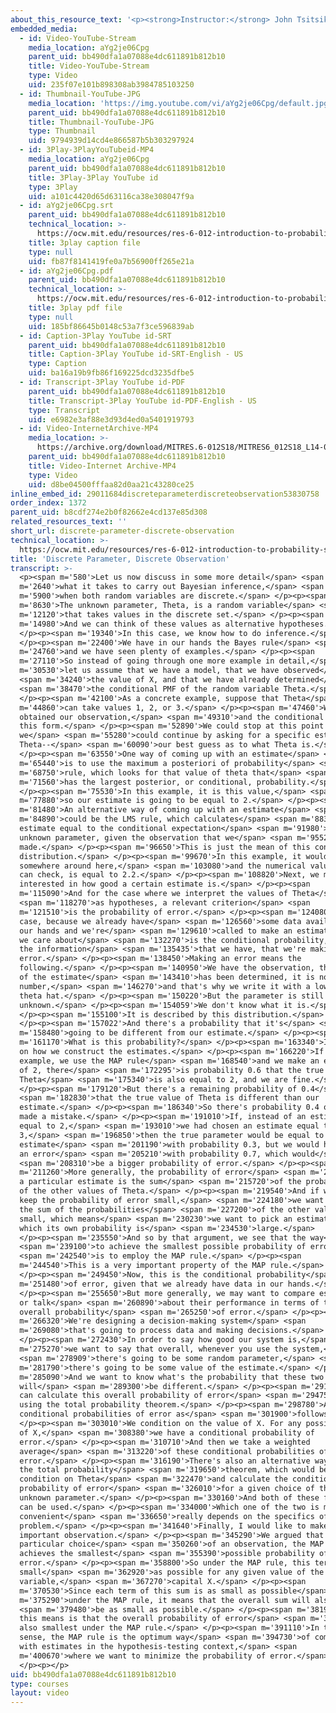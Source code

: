 ```yaml
---
about_this_resource_text: '<p><strong>Instructor:</strong> John Tsitsiklis</p>'
embedded_media:
  - id: Video-YouTube-Stream
    media_location: aYg2je06Cpg
    parent_uid: bb490dfa1a07088e4dc611891b812b10
    title: Video-YouTube-Stream
    type: Video
    uid: 235f07e101b898308ab3984785103250
  - id: Thumbnail-YouTube-JPG
    media_location: 'https://img.youtube.com/vi/aYg2je06Cpg/default.jpg'
    parent_uid: bb490dfa1a07088e4dc611891b812b10
    title: Thumbnail-YouTube-JPG
    type: Thumbnail
    uid: 9794939d14cd4e866587b5b303297924
  - id: 3Play-3PlayYouTubeid-MP4
    media_location: aYg2je06Cpg
    parent_uid: bb490dfa1a07088e4dc611891b812b10
    title: 3Play-3Play YouTube id
    type: 3Play
    uid: a101c4420d65d63116ca38e308047f9a
  - id: aYg2je06Cpg.srt
    parent_uid: bb490dfa1a07088e4dc611891b812b10
    technical_location: >-
      https://ocw.mit.edu/resources/res-6-012-introduction-to-probability-spring-2018/part-ii-inference-limit-theorems/discrete-parameter-discrete-observation/aYg2je06Cpg.srt
    title: 3play caption file
    type: null
    uid: fb87f8141419fe0a7b56900ff265e21a
  - id: aYg2je06Cpg.pdf
    parent_uid: bb490dfa1a07088e4dc611891b812b10
    technical_location: >-
      https://ocw.mit.edu/resources/res-6-012-introduction-to-probability-spring-2018/part-ii-inference-limit-theorems/discrete-parameter-discrete-observation/aYg2je06Cpg.pdf
    title: 3play pdf file
    type: null
    uid: 185bf86645b0148c53a7f3ce596839ab
  - id: Caption-3Play YouTube id-SRT
    parent_uid: bb490dfa1a07088e4dc611891b812b10
    title: Caption-3Play YouTube id-SRT-English - US
    type: Caption
    uid: ba16a19b9fb86f169225dcd3235dfbe5
  - id: Transcript-3Play YouTube id-PDF
    parent_uid: bb490dfa1a07088e4dc611891b812b10
    title: Transcript-3Play YouTube id-PDF-English - US
    type: Transcript
    uid: e6982e3af88e3d93d4ed0a5401919793
  - id: Video-InternetArchive-MP4
    media_location: >-
      https://archive.org/download/MITRES.6-012S18/MITRES6_012S18_L14-05_300k.mp4
    parent_uid: bb490dfa1a07088e4dc611891b812b10
    title: Video-Internet Archive-MP4
    type: Video
    uid: d8be04500fffaa82d0aa21c43280ce25
inline_embed_id: 29011684discreteparameterdiscreteobservation53830758
order_index: 1372
parent_uid: b8cdf274e2b0f82662e4cd137e85d308
related_resources_text: ''
short_url: discrete-parameter-discrete-observation
technical_location: >-
  https://ocw.mit.edu/resources/res-6-012-introduction-to-probability-spring-2018/part-ii-inference-limit-theorems/discrete-parameter-discrete-observation
title: 'Discrete Parameter, Discrete Observation'
transcript: >-
  <p><span m='580'>Let us now discuss in some more detail</span> <span
  m='2640'>what it takes to carry out Bayesian inference,</span> <span
  m='5900'>when both random variables are discrete.</span> </p><p><span
  m='8630'>The unknown parameter, Theta, is a random variable</span> <span
  m='12120'>that takes values in the discrete set.</span> </p><p><span
  m='14980'>And we can think of these values as alternative hypotheses.</span>
  </p><p><span m='19340'>In this case, we know how to do inference.</span>
  </p><p><span m='22400'>We have in our hands the Bayes rule</span> <span
  m='24760'>and we have seen plenty of examples.</span> </p><p><span
  m='27110'>So instead of going through one more example in detail,</span> <span
  m='30530'>let us assume that we have a model, that we have observed</span>
  <span m='34240'>the value of X, and that we have already determined</span>
  <span m='38470'>the conditional PMF of the random variable Theta.</span>
  </p><p><span m='42100'>As a concrete example, suppose that Theta</span> <span
  m='44860'>can take values 1, 2, or 3.</span> </p><p><span m='47460'>We have
  obtained our observation,</span> <span m='49310'>and the conditional PMF takes
  this form.</span> </p><p><span m='52890'>We could stop at this point or
  we</span> <span m='55280'>could continue by asking for a specific estimate of
  Theta--</span> <span m='60090'>our best guess as to what Theta is.</span>
  </p><p><span m='63550'>One way of coming up with an estimate</span> <span
  m='65440'>is to use the maximum a posteriori of probability</span> <span
  m='68750'>rule, which looks for that value of theta that</span> <span
  m='71560'>has the largest posterior, or conditional, probability.</span>
  </p><p><span m='75530'>In this example, it is this value,</span> <span
  m='77880'>so our estimate is going to be equal to 2.</span> </p><p><span
  m='81480'>An alternative way of coming up with an estimate</span> <span
  m='84890'>could be the LMS rule, which calculates</span> <span m='88340'>an
  estimate equal to the conditional expectation</span> <span m='91980'>of the
  unknown parameter, given the observation that we</span> <span m='95520'>have
  made.</span> </p><p><span m='96650'>This is just the mean of this conditional
  distribution.</span> </p><p><span m='99670'>In this example, it would fall
  somewhere around here,</span> <span m='103080'>and the numerical value, as you
  can check, is equal to 2.2.</span> </p><p><span m='108820'>Next, we may be
  interested in how good a certain estimate is.</span> </p><p><span
  m='115090'>And for the case where we interpret the values of Theta</span>
  <span m='118270'>as hypotheses, a relevant criterion</span> <span
  m='121510'>is the probability of error.</span> </p><p><span m='124080'>In this
  case, because we already have</span> <span m='126560'>some data available in
  our hands and we're</span> <span m='129610'>called to make an estimate, what
  we care about</span> <span m='132270'>is the conditional probability, given
  the information</span> <span m='135435'>that we have, that we're making an
  error.</span> </p><p><span m='138450'>Making an error means the
  following.</span> </p><p><span m='140950'>We have the observation, the value
  of the estimate</span> <span m='143410'>has been determined, it is now a
  number,</span> <span m='146270'>and that's why we write it with a lowercase
  theta hat.</span> </p><p><span m='150220'>But the parameter is still
  unknown.</span> </p><p><span m='154059'>We don't know what it is.</span>
  </p><p><span m='155100'>It is described by this distribution.</span>
  </p><p><span m='157022'>And there's a probability that it's</span> <span
  m='158480'>going to be different from our estimate.</span> </p><p><span
  m='161170'>What is this probability?</span> </p><p><span m='163340'>It depends
  on how we construct the estimates.</span> </p><p><span m='166220'>If in this
  example, we use the MAP rule</span> <span m='168540'>and we make an estimate
  of 2, there</span> <span m='172295'>is probability 0.6 that the true value of
  Theta</span> <span m='175340'>is also equal to 2, and we are fine.</span>
  </p><p><span m='179120'>But there's a remaining probability of 0.4</span>
  <span m='182830'>that the true value of Theta is different than our
  estimate.</span> </p><p><span m='186340'>So there's probability 0.4 of having
  made a mistake.</span> </p><p><span m='191010'>If, instead of an estimate
  equal to 2,</span> <span m='193010'>we had chosen an estimate equal to
  3,</span> <span m='196850'>then the true parameter would be equal to our
  estimate</span> <span m='201190'>with probability 0.3, but we would have made
  an error</span> <span m='205210'>with probability 0.7, which would</span>
  <span m='208310'>be a bigger probability of error.</span> </p><p><span
  m='211260'>More generally, the probability of error</span> <span m='213620'>of
  a particular estimate is the sum</span> <span m='215720'>of the probabilities
  of the other values of Theta.</span> </p><p><span m='219540'>And if we want to
  keep the probability of error small,</span> <span m='224180'>we want to keep
  the sum of the probabilities</span> <span m='227200'>of the other values
  small, which means</span> <span m='230230'>we want to pick an estimate for
  which its own probability is</span> <span m='234530'>large.</span>
  </p><p><span m='235550'>And so by that argument, we see that the way</span>
  <span m='239100'>to achieve the smallest possible probability of error</span>
  <span m='242540'>is to employ the MAP rule.</span> </p><p><span
  m='244540'>This is a very important property of the MAP rule.</span>
  </p><p><span m='249450'>Now, this is the conditional probability</span> <span
  m='251480'>of error, given that we already have data in our hands.</span>
  </p><p><span m='255650'>But more generally, we may want to compare estimators
  or talk</span> <span m='260890'>about their performance in terms of their
  overall probability</span> <span m='265250'>of error.</span> </p><p><span
  m='266320'>We're designing a decision-making system</span> <span
  m='269080'>that's going to process data and making decisions.</span>
  </p><p><span m='272430'>In order to say how good our system is,</span> <span
  m='275270'>we want to say that overall, whenever you use the system,</span>
  <span m='278909'>there's going to be some random parameter,</span> <span
  m='281790'>there's going to be some value of the estimate.</span> </p><p><span
  m='285090'>And we want to know what's the probability that these two
  will</span> <span m='289300'>be different.</span> </p><p><span m='291340'>We
  can calculate this overall probability of error</span> <span m='294750'>by
  using the total probability theorem.</span> </p><p><span m='298780'>And the
  conditional probabilities of error as</span> <span m='301900'>follows.</span>
  </p><p><span m='303010'>We condition on the value of X. For any possible value
  of X,</span> <span m='308380'>we have a conditional probability of
  error.</span> </p><p><span m='310710'>And then we take a weighted
  average</span> <span m='313220'>of these conditional probabilities of
  error.</span> </p><p><span m='316190'>There's also an alternative way of using
  the total probability</span> <span m='319650'>theorem, which would be to first
  condition on Theta</span> <span m='322470'>and calculate the conditional
  probability of error</span> <span m='326010'>for a given choice of this
  unknown parameter.</span> </p><p><span m='330160'>And both of these formulas
  can be used.</span> </p><p><span m='334000'>Which one of the two is more
  convenient</span> <span m='336650'>really depends on the specifics of the
  problem.</span> </p><p><span m='341640'>Finally, I would like to make an
  important observation.</span> </p><p><span m='345290'>We argued that for any
  particular choice</span> <span m='350260'>of an observation, the MAP rule
  achieves the smallest</span> <span m='355390'>possible probability of
  error.</span> </p><p><span m='358800'>So under the MAP rule, this term is as
  small</span> <span m='362920'>as possible for any given value of the random
  variable,</span> <span m='367270'>capital X.</span> </p><p><span
  m='370530'>Since each term of this sum is as small as possible</span> <span
  m='375290'>under the MAP rule, it means that the overall sum will also</span>
  <span m='379480'>be as small as possible.</span> </p><p><span m='381950'>And
  this means is that the overall probability of error</span> <span m='387750'>is
  also smallest under the MAP rule.</span> </p><p><span m='391110'>In this
  sense, the MAP rule is the optimum way</span> <span m='394730'>of coming up
  with estimates in the hypothesis-testing context,</span> <span
  m='400670'>where we want to minimize the probability of error.</span>
  </p><p></p>
uid: bb490dfa1a07088e4dc611891b812b10
type: courses
layout: video
---
```

